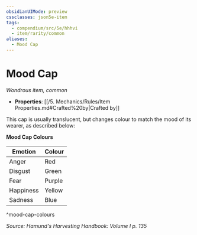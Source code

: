 ```yaml
---
obsidianUIMode: preview
cssclasses: json5e-item
tags:
  - compendium/src/5e/hhhvi
  - item/rarity/common
aliases:
  - Mood Cap
---
```

# Mood Cap
*Wondrous item, common*  

- **Properties**: [[/5. Mechanics/Rules/Item Properties.md#Crafted%20by\|Crafted by]]

This cap is usually translucent, but changes colour to match the mood of its wearer, as described below:

**Mood Cap Colours**

| Emotion | Colour |
|---------|--------|
| Anger | Red |
| Disgust | Green |
| Fear | Purple |
| Happiness | Yellow |
| Sadness | Blue |
^mood-cap-colours

*Source: Hamund's Harvesting Handbook: Volume I p. 135*
